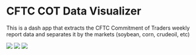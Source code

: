 # CFTC COT Data Visualizer
This is a dash app that extracts the CFTC Commitment of Traders weekly report data and separates it by the markets (soybean, corn, crudeoil, etc)

<image src=https://github.com/JReyDev/CFTCCOTData/assets/102834451/b3f7ab18-e669-472c-989f-adc98dc8657d>

<image src=https://github.com/JReyDev/CFTCCOTData/assets/102834451/1c1dec17-212b-4346-bcd3-bba1bc31ee6a>


<image src=https://github.com/JReyDev/CFTCCOTData/assets/102834451/1099d957-73e1-4031-8a23-20f02bd3083f>
